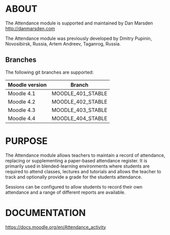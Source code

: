 # ABOUT

The Attendance module is supported and maintained by Dan Marsden http://danmarsden.com

The Attendance module was previously developed by
    Dmitry Pupinin, Novosibirsk, Russia,
    Artem Andreev, Taganrog, Russia.

Branches
--------
The following git branches are supported:

| Moodle version        | Branch            |
|-----------------------|-------------------|
| Moodle 4.1            | MOODLE_401_STABLE |
| Moodle 4.2            | MOODLE_402_STABLE |
| Moodle 4.3            | MOODLE_403_STABLE |
| Moodle 4.4            | MOODLE_404_STABLE |

# PURPOSE
The Attendance module allows teachers to maintain a record of attendance, replacing or supplementing a paper-based attendance register.
It is primarily used in blended-learning environments where students are required to attend classes, lectures and tutorials and allows
the teacher to track and optionally provide a grade for the students attendance.

Sessions can be configured to allow students to record their own attendance and a range of different reports are available.

# DOCUMENTATION
https://docs.moodle.org/en/Attendance_activity
